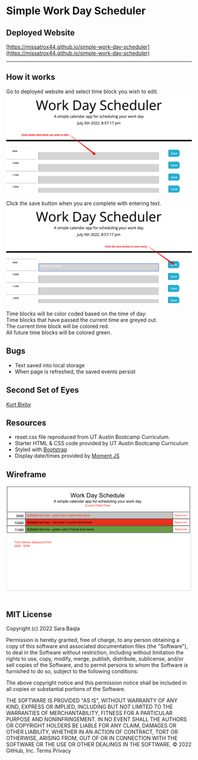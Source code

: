 # Simple Work Day Scheduler

## Deployed Website

[https://missatrox44.github.io/simple-work-day-scheduler](https://missatrox44.github.io/simple-work-day-scheduler)

---
## How it works
Go to deployed website and select time block you wish to edit.
![Step-1 Screenshot](./assets/images/step-1.png)<br><br>
Click the save button when you are complete with entering text.
![Step-1 Screenshot](./assets/images/step-2.png)<br><br>
Time blocks will be color coded based on the time of day:<br>
Time blocks that have passed the current time are greyed out. <br>
The current time block will be colored red.<br>
All future time blocks will be colored green.<br>

## Bugs

* Text saved into local storage
* When page is refreshed, the saved events persist


## Second Set of Eyes
[Kurt Bixby](https://github.com/kurtbixby)

## Resources

* reset.css file reproduced from UT Austin Bootcamp Curriculum.<br>
* Starter HTML & CSS code provided by UT Austin Bootcamp Curriculum<br>
* Styled with [Bootstrap](https://getbootstrap.com/docs/4.6/getting-started/introduction/)<br>
* Display date/times provided by [Moment JS](https://momentjs.com/)<br>

## Wireframe
![wireframe](./assets/images/wireframe.png)<br><br>

## MIT License

Copyright (c) 2022 Sara Baqla

Permission is hereby granted, free of charge, to any person obtaining a copy
of this software and associated documentation files (the "Software"), to deal
in the Software without restriction, including without limitation the rights
to use, copy, modify, merge, publish, distribute, sublicense, and/or sell
copies of the Software, and to permit persons to whom the Software is
furnished to do so, subject to the following conditions:

The above copyright notice and this permission notice shall be included in all
copies or substantial portions of the Software.

THE SOFTWARE IS PROVIDED "AS IS", WITHOUT WARRANTY OF ANY KIND, EXPRESS OR
IMPLIED, INCLUDING BUT NOT LIMITED TO THE WARRANTIES OF MERCHANTABILITY,
FITNESS FOR A PARTICULAR PURPOSE AND NONINFRINGEMENT. IN NO EVENT SHALL THE
AUTHORS OR COPYRIGHT HOLDERS BE LIABLE FOR ANY CLAIM, DAMAGES OR OTHER
LIABILITY, WHETHER IN AN ACTION OF CONTRACT, TORT OR OTHERWISE, ARISING FROM,
OUT OF OR IN CONNECTION WITH THE SOFTWARE OR THE USE OR OTHER DEALINGS IN THE
SOFTWARE.
© 2022 GitHub, Inc.
Terms
Privacy
